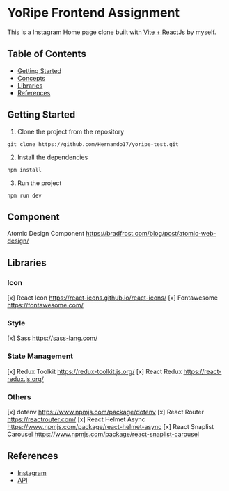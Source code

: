 # YoRipe Frontend Assignment

This is a Instagram Home page clone built with [Vite + ReactJs](https://vitejs.dev/) by myself.

## Table of Contents

- [Getting Started](#getting-started)
- [Concepts](#concepts)
- [Libraries](#libraries)
- [References](#references)

## Getting Started

1. Clone the project from the repository

```
git clone https://github.com/Hernando17/yoripe-test.git
```

2. Install the dependencies

```
npm install
```

3. Run the project

```
npm run dev
```

## Component

Atomic Design Component https://bradfrost.com/blog/post/atomic-web-design/

## Libraries

### Icon

[x] React Icon https://react-icons.github.io/react-icons/
[x] Fontawesome https://fontawesome.com/

### Style

[x] Sass https://sass-lang.com/

### State Management

[x] Redux Toolkit https://redux-toolkit.js.org/
[x] React Redux https://react-redux.js.org/

### Others

[x] dotenv https://www.npmjs.com/package/dotenv
[x] React Router https://reactrouter.com/
[x] React Helmet Async https://www.npmjs.com/package/react-helmet-async
[x] React Snaplist Carousel https://www.npmjs.com/package/react-snaplist-carousel

## References

- [Instagram](https://www.instagram.com/)
- [API](https://api.jsonbin.io/v3)
